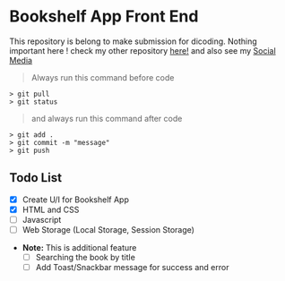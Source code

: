 # Bookshelf App Front End

This repository is belong to make submission for dicoding. Nothing important here ! check my other repository [here!](https://github.com/mzkki) and also see my [Social Media](https://nh.co.id/harismzkki)

> Always run this command before code

```
> git pull
> git status
```

> and always run this command after code

```
> git add .
> git commit -m "message"
> git push
```

## **Todo List**

- [x] Create U/I for Bookshelf App
- [x] HTML and CSS
- [ ] Javascript
- [ ] Web Storage (Local Storage, Session Storage)

- **Note:** This is additional feature
  - [ ] Searching the book by title
  - [ ] Add Toast/Snackbar message for success and error
